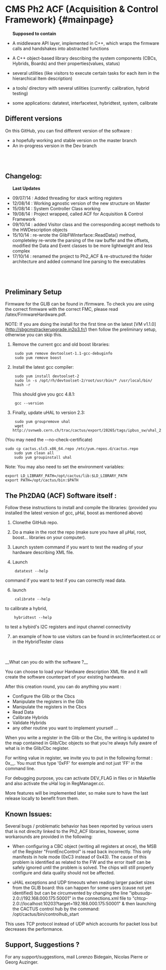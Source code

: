 CMS Ph2 ACF (Acquisition & Control Framework)      {#mainpage}
======================================

&nbsp;&nbsp;&nbsp;&nbsp;&nbsp;&nbsp;__Supposed to contain__

- A middleware API layer, implemented in C++, which wraps the firmware calls and handshakes into abstracted functions

- A C++ object-based library describing the system components (CBCs,
Hybrids, Boards) and their properties(values, status)

- several utilities (like visitors to execute certain tasks for each item in the hierarchical Item description)

- a tools/ directory with several utilities (currently: calibration, hybrid testing)

- some applications: datatest, interfacetest, hybridtest, system, calibrate

Different versions
---------------------------------------

On this GitHub, you can find different version of the software :
- a hopefully working and stable version on the master branch
- An in-progress version in the Dev branch
<br>
<br>

Changelog:
------------

&nbsp;&nbsp;&nbsp;&nbsp;&nbsp;&nbsp;__Last Updates__

- 09/07/14 : Added threading for stack writing registers
- 12/08/14 : Working agnostic version of the new structure on Master
- 15/08/14 : System Controller Class working
- 19/08/14 : Project wrapped, called ACF for Acquisition & Control Framework
- 09/10/14 : added Visitor class and the corresponding accept methods to the HWDescription objects
- 15/10/14 : re-wrote the GlibFWInterface::ReadData() method, completeley re-wrote the parsing of the raw buffer and the offsets, modified the Data and Event classes to be more lightweight and less complex
- 17/10/14 : renamed the project to Ph2_ACF & re-structured the folder architecture and added command line parsing to the executables
<br>
<br>

Preliminary Setup
-----------------

Firmware for the GLIB can be found in /firmware. To check you are using the correct firmware with the correct FMC, please read /latex/FirmwareHardware.pdf.

NOTE: If you are doing the install for the first time on the latest [VM v1.1.0] (http://sbgcmstrackerupgrade.in2p3.fr/) then follow the preliminary setup, otherwise you can skip this.

1. Remove the current gcc and old boost libraries:

        sudo yum remove devtoolset-1.1-gcc-debuginfo
        sudo yum remove boost

2. Install the latest gcc compiler:

        sudo yum install devtoolset-2
        sudo ln -s /opt/rh/devtoolset-2/root/usr/bin/* /usr/local/bin/
        hash -r

   This should give you gcc 4.8.1:

        gcc --version

3. Finally, update uHAL to version 2.3:

        sudo yum groupremove uhal
        wget http://svnweb.cern.ch/trac/cactus/export/28265/tags/ipbus_sw/uhal_2_3_0/scripts/release/cactus.slc5.x86_64.repo 

(You may need the --no-check-certificate)
	
	sudo cp cactus.slc5.x86_64.repo /etc/yum.repos.d/cactus.repo
        sudo yum clean all
        sudo yum groupinstall uhal

Note: You may also need to set the environment variables:

    export LD_LIBRARY_PATH=/opt/cactus/lib:$LD_LIBRARY_PATH
    export PATH=/opt/cactus/bin:$PATH


The Ph2DAQ (ACF) Software itself : 
-------------------------------------------------

Follow these instructions to install and compile the libraries:
(provided you installed the latest version of gcc, µHal, boost as mentioned above)

1. Clonethe GitHub repo.

2. Do a make in the root the repo (make sure you have all µHal, root, boost... libraries on your computer).

3. Launch system command if you want to test the reading of your hardware describing XML file.

4. Launch

        datatest --help
        
command if you want to test if you can correctly read data.

6. launch

        calibrate --help

to calibrate a hybrid,

        hybridtest --help

to test a hybird's I2C registers and input channel connectivity

7. an example of how to use visitors can be found in src/interfacetest.cc or in the HybridTester class


<br>
<br>
__What can you do with the software ?__

You can choose to load your Hardware description XML file and it will create the
 software counterpart of your existing hardware.

After this creation round, you can do anything you want :
- Configure the Glib or the Cbcs
- Manipulate the registers in the Glib
- Manipulate the registers in the Cbcs
- Read Data
- Calibrate Hybrids
- Validate Hybrids
- any other routine you want to implement yourself ... 

When you write a register in the Glib or the Cbc, the writing is updated to the
map contained in Glib/Cbc objects so that you're always fully aware of what is
in the Glib/Cbc register.

For writing value in register, we invite you to put in the following format : 0x__.
You must thus type '0xFF' for exemple and not just 'FF' in the command line.

For debugging purpose, you can activate DEV_FLAG in files or in Makefile and also activate the uHal log in RegManager.cc.

More features will be implemented later, so make sure to have the last release
locally to benefit from them.


__Known Issues:__
-------------------------
Several bugs / problematic behavior has been reported by various users that is not direclty linked to the Ph2_ACF libraries, however, some workarounds are provided in the following:

- When configuring a CBC object (writing all registers at once), the MSB of the Register "FrontEncControl" is read back incorrectly. This only manifests in hole mode (0xC3 instead of 0x43). The cause of this problem is identified as related to the FW and the error itself can be safely ignored until the problem is solved. The chips will still properly configure and data quality should not be affected.

- uHAL exceptions and UDP timeouts when reading larger packet sizes from the GLIB board: this can happen for some users (cause not yet identified) but can be circumvented by changing the line
        "ipbusudp-2.0://192.168.000.175:50001"
in the connections.xml file to
        "chtcp-2.0://localhost:10203?target=192.168.000.175:50001"
& then launching the CACTUS control hub by the command:
        /opt/cactus/bin/controlhub_start

This uses TCP protocol instead of UDP which accounts for packet loss but decreases the performance.




Support, Suggestions ?
----------------------

For any support/suggestions, mail Lorenzo Bidegain, Nicolas Pierre or Georg Auzinger.
